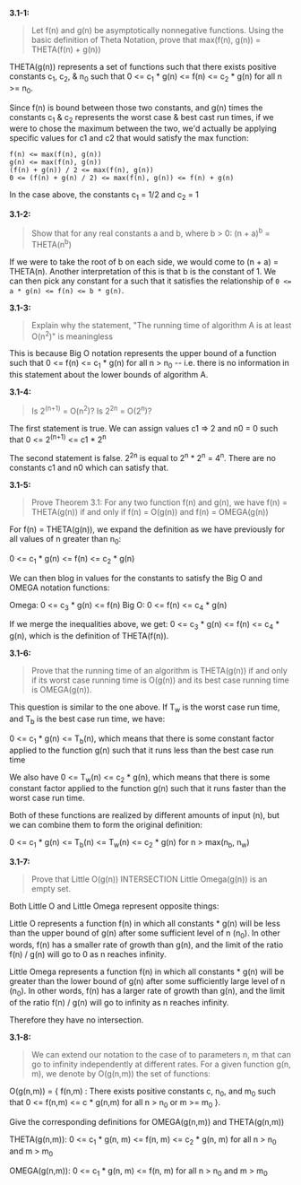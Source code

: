 **3.1-1:**

> Let f(n) and g(n) be asymptotically nonnegative functions. Using the basic definition of Theta Notation, prove that max(f(n), g(n)) = THETA(f(n) + g(n))

THETA(g(n)) represents a set of functions such that there exists positive constants c<sub>1</sub>, c<sub>2</sub>, & n<sub>0</sub> such that 0 <= c<sub>1</sub> * g(n) <= f(n) <= c<sub>2</sub> * g(n) for all n >= n<sub>0</sub>.

Since f(n) is bound between those two constants, and g(n) times the constants c<sub>1</sub> & c<sub>2</sub> represents the worst case & best cast run times, if we were to chose the maximum between the two, we'd actually be applying specific values for c1 and c2 that would satisfy the max function:

```
f(n) <= max(f(n), g(n))
g(n) <= max(f(n), g(n))
(f(n) + g(n)) / 2 <= max(f(n), g(n))
0 <= (f(n) + g(n) / 2) <= max(f(n), g(n)) <= f(n) + g(n)
```

In the case above, the constants c<sub>1</sub> = 1/2 and c<sub>2</sub> = 1

**3.1-2:**

> Show that for any real constants a and b, where b > 0: (n + a)<sup>b</sup> = THETA(n<sup>b</sup>)

If we were to take the root of b on each side, we would come to (n + a) = THETA(n). Another interpretation of this is that b is the constant of 1. We can then pick any constant for a such that it satisfies the relationship of `0 <= a * g(n) <= f(n) <= b * g(n)`.

**3.1-3:**

> Explain why the statement, "The running time of algorithm A is at least O(n<sup>2</sup>)" is meaningless

This is because Big O notation represents the upper bound of a function such that 0 <= f(n) <= c<sub>1</sub> * g(n) for all n > n<sub>0</sub> -- i.e. there is no information in this statement about the lower bounds of algorithm A.

**3.1-4:**

> Is 2<sup>(n+1)</sup> = O(n<sup>2</sup>)? Is 2<sup>2n</sup> = O(2<sup>n</sup>)?

The first statement is true. We can assign values c1 => 2 and n0 = 0 such that 0 <= 2<sup>(n+1)</sup> <= c1 * 2<sup>n</sup>

The second statement is false. 2<sup>2n</sup> is equal to 2<sup>n</sup> * 2<sup>n</sup> =  4<sup>n</sup>. There are no constants c1 and n0 which can satisfy that.

**3.1-5:**

> Prove Theorem 3.1: For any two function f(n) and g(n), we have f(n) = THETA(g(n)) if and only if f(n) = O(g(n)) and f(n) = OMEGA(g(n))

For f(n) = THETA(g(n)), we expand the definition as we have previously for all values of n greater than n<sub>0</sub>:

0 <= c<sub>1</sub> * g(n) <= f(n) <= c<sub>2</sub> * g(n)

We can then blog in values for the constants to satisfy the Big O and OMEGA notation functions:

Omega: 0 <= c<sub>3</sub> * g(n) <= f(n)
Big O: 0 <= f(n) <= c<sub>4</sub> * g(n)

If we merge the inequalities above, we get: 0 <= c<sub>3</sub> * g(n) <= f(n) <= c<sub>4</sub> * g(n), which is the definition of THETA(f(n)).

**3.1-6:**

> Prove that the running time of an algorithm is THETA(g(n)) if and only if its worst case running time is O(g(n)) and its best case running time is OMEGA(g(n)).

This question is similar to the one above. If T<sub>w</sub> is the worst case run time, and T<sub>b</sub> is the best case run time, we have:

0 <= c<sub>1</sub> * g(n) <= T<sub>b</sub>(n), which means that there is some constant factor applied to the function g(n) such that it runs less than the best case run time

We also have 0 <= T<sub>w</sub>(n) <= c<sub>2</sub> * g(n), which means that there is some constant factor applied to the function g(n) such that it runs faster than the worst case run time.

Both of these functions are realized by different amounts of input (n), but we can combine them to form the original definition:

0 <= c<sub>1</sub> * g(n) <= T<sub>b</sub>(n) <= T<sub>w</sub>(n) <= c<sub>2</sub> * g(n) for n > max(n<sub>b</sub>, n<sub>w</sub>)

**3.1-7:**

> Prove that Little O(g(n)) INTERSECTION Little Omega(g(n)) is an empty set.

Both Little O and Little Omega represent opposite things:

Little O represents a function f(n) in which all constants * g(n) will be less than the upper bound of g(n) after some sufficient level of n (n<sub>0</sub>). In other words, f(n) has a smaller rate of growth than g(n), and the limit of the ratio f(n) / g(n) will go to 0 as n reaches infinity.

Little Omega represents a function f(n) in which all constants * g(n) will be greater than the lower bound of g(n) after some sufficiently large level of n (n<sub>0</sub>). In other words, f(n) has a larger rate of growth than g(n), and the limit of the ratio f(n) / g(n) will go to infinity as n reaches infinity.

Therefore they have no intersection.

**3.1-8:**

> We can extend our notation to the case of to parameters n, m that can go to infinity independently at different rates. For a given function g(n, m), we denote by O(g(n,m)) the set of functions:

O(g(n,m)) = { f(n,m) : There exists positive constants c, n<sub>0</sub>, and m<sub>0</sub> such that 0 <= f(n,m) <= c * g(n,m) for all n > n<sub>0</sub> or m >= m<sub>0</sub> }.

Give the corresponding definitions for OMEGA(g(n,m)) and THETA(g(n,m))

THETA(g(n,m)): 0 <= c<sub>1</sub> * g(n, m) <= f(n, m) <= c<sub>2</sub> * g(n, m) for all n > n<sub>0</sub> and m > m<sub>0</sub>

OMEGA(g(n,m)): 0 <= c<sub>1</sub> * g(n, m) <= f(n, m) for all n > n<sub>0</sub> and m > m<sub>0</sub>
